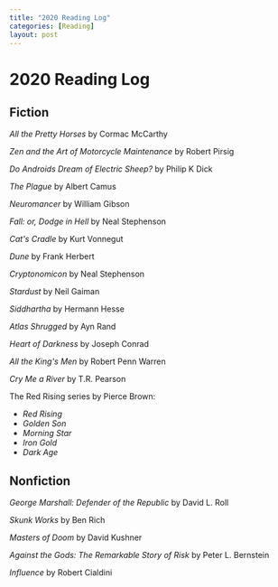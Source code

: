```yaml
---
title: "2020 Reading Log"
categories: [Reading]
layout: post
---
```

# 2020 Reading Log

## Fiction
_All the Pretty Horses_ by Cormac McCarthy

_Zen and the Art of Motorcycle Maintenance_ by Robert Pirsig

_Do Androids Dream of Electric Sheep?_ by Philip K Dick

_The Plague_ by Albert Camus

_Neuromancer_ by William Gibson

_Fall: or, Dodge in Hell_ by Neal Stephenson

_Cat's Cradle_ by Kurt Vonnegut

_Dune_ by Frank Herbert

_Cryptonomicon_ by Neal Stephenson

_Stardust_ by Neil Gaiman

_Siddhartha_ by Hermann Hesse

_Atlas Shrugged_ by Ayn Rand

_Heart of Darkness_ by Joseph Conrad

_All the King's Men_ by Robert Penn Warren

_Cry Me a River_ by T.R. Pearson

The Red Rising series by Pierce Brown:
* _Red Rising_
* _Golden Son_
* _Morning Star_
* _Iron Gold_
* _Dark Age_

## Nonfiction
_George Marshall: Defender of the Republic_ by David L. Roll

_Skunk Works_ by Ben Rich

_Masters of Doom_ by David Kushner

_Against the Gods: The Remarkable Story of Risk_ by Peter L. Bernstein

_Influence_ by Robert Cialdini
